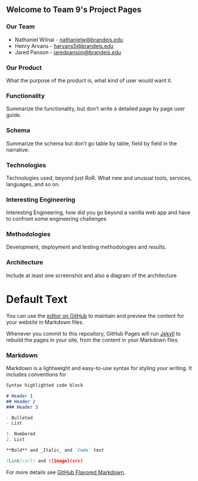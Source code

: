 ## Welcome to Team 9's Project Pages

### Our Team
- Nathaniel Wilnai - nathanielw@brandeis.edu
- Henry Arvans - harvans5@brandeis.edu
- Jared Panson - jaredpanson@brandeis.edu

### Our Product
What the purpose of the product is, what kind of user would want it.

### Functionality
Summarize the functionality, but don’t write a detailed page by page user guide.

### Schema
Summarize the schema but don’t go table by table, field by field in the narrative.

### Technologies
Technologies used, beyond just RoR. What new and unusual tools, services, languages, and so on.

### Interesting Engineering
Interesting Engineering, how did you go beyond a vanilla web app and have to confront some engineering challenges

### Methodologies
Development, deployment and testing methodologies and results.

### Architecture
Include at least one screenshot and also a diagram of the architecture


# Default Text

You can use the [editor on GitHub](https://github.com/Nwilnai/Team9/edit/gh-pages/index.md) to maintain and preview the content for your website in Markdown files.

Whenever you commit to this repository, GitHub Pages will run [Jekyll](https://jekyllrb.com/) to rebuild the pages in your site, from the content in your Markdown files.

### Markdown

Markdown is a lightweight and easy-to-use syntax for styling your writing. It includes conventions for

```markdown
Syntax highlighted code block

# Header 1
## Header 2
### Header 3

- Bulleted
- List

1. Numbered
2. List

**Bold** and _Italic_ and `Code` text

[Link](url) and ![Image](src)
```

For more details see [GitHub Flavored Markdown](https://guides.github.com/features/mastering-markdown/).
